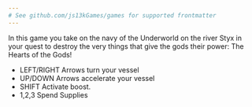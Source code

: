 ```yaml
---
# See github.com/js13kGames/games for supported frontmatter
---
```

In this game you take on the navy of the Underworld on the river Styx in your quest to destroy the very things that give the gods their power: The Hearts of the Gods!

- LEFT/RIGHT Arrows turn your vessel
- UP/DOWN Arrows accelerate your vessel
- SHIFT Activate boost.
- 1,2,3 Spend Supplies